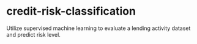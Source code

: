 # credit-risk-classification
Utilize supervised machine learning to evaluate a lending activity dataset and predict risk level.
